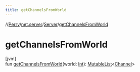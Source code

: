 ```yaml
---
title: getChannelsFromWorld
---
```

//[Perry](../../../index.html)/[net.server](../index.html)/[Server](index.html)/[getChannelsFromWorld](get-channels-from-world.html)



# getChannelsFromWorld



[jvm]\
fun [getChannelsFromWorld](get-channels-from-world.html)(world: [Int](https://kotlinlang.org/api/latest/jvm/stdlib/kotlin/-int/index.html)): [MutableList](https://kotlinlang.org/api/latest/jvm/stdlib/kotlin.collections/-mutable-list/index.html)<[Channel](../../net.server.channel/-channel/index.html)>




